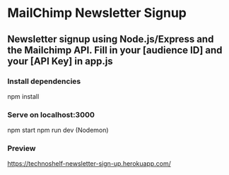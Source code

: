 # MailChimp Newsletter Signup

## Newsletter signup using Node.js/Express and the Mailchimp API. Fill in your [audience ID] and your [API Key] in app.js



### Install dependencies
npm install

### Serve on localhost:3000
npm start
npm run dev (Nodemon)

### Preview <br>
https://technoshelf-newsletter-sign-up.herokuapp.com/
